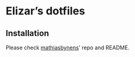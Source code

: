 # Elizar’s dotfiles


## Installation

Please check [mathiasbynens](https://github.com/mathiasbynens/dotfiles)' repo and README.
